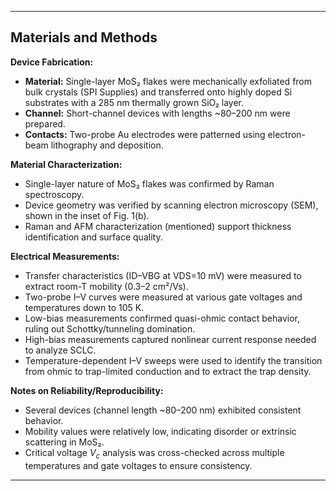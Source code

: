 
---

## **Materials and Methods**

**Device Fabrication:**

* **Material:** Single-layer MoS₂ flakes were mechanically exfoliated from bulk crystals (SPI Supplies) and transferred onto highly doped Si substrates with a 285 nm thermally grown SiO₂ layer.
* **Channel:** Short-channel devices with lengths \~80–200 nm were prepared.
* **Contacts:** Two-probe Au electrodes were patterned using electron-beam lithography and deposition.

**Material Characterization:**

* Single-layer nature of MoS₂ flakes was confirmed by Raman spectroscopy.
* Device geometry was verified by scanning electron microscopy (SEM), shown in the inset of Fig. 1(b).
* Raman and AFM characterization (mentioned) support thickness identification and surface quality.

**Electrical Measurements:**

* Transfer characteristics (ID–VBG at VDS=10 mV) were measured to extract room-T mobility (0.3–2 cm²/Vs).
* Two-probe I–V curves were measured at various gate voltages and temperatures down to 105 K.
* Low-bias measurements confirmed quasi-ohmic contact behavior, ruling out Schottky/tunneling domination.
* High-bias measurements captured nonlinear current response needed to analyze SCLC.
* Temperature-dependent I–V sweeps were used to identify the transition from ohmic to trap-limited conduction and to extract the trap density.

**Notes on Reliability/Reproducibility:**

* Several devices (channel length \~80–200 nm) exhibited consistent behavior.
* Mobility values were relatively low, indicating disorder or extrinsic scattering in MoS₂.
* Critical voltage $V_c$ analysis was cross-checked across multiple temperatures and gate voltages to ensure consistency.

---
